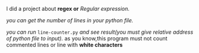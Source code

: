 I did a project about **regex or** _Regular expression._

_you can get the number of lines in your python file._

_you can run_ `line-counter.py` _and see result(you must give relative address of python file to input)._
as you know,this program must not count commented lines or line with **white characters**
